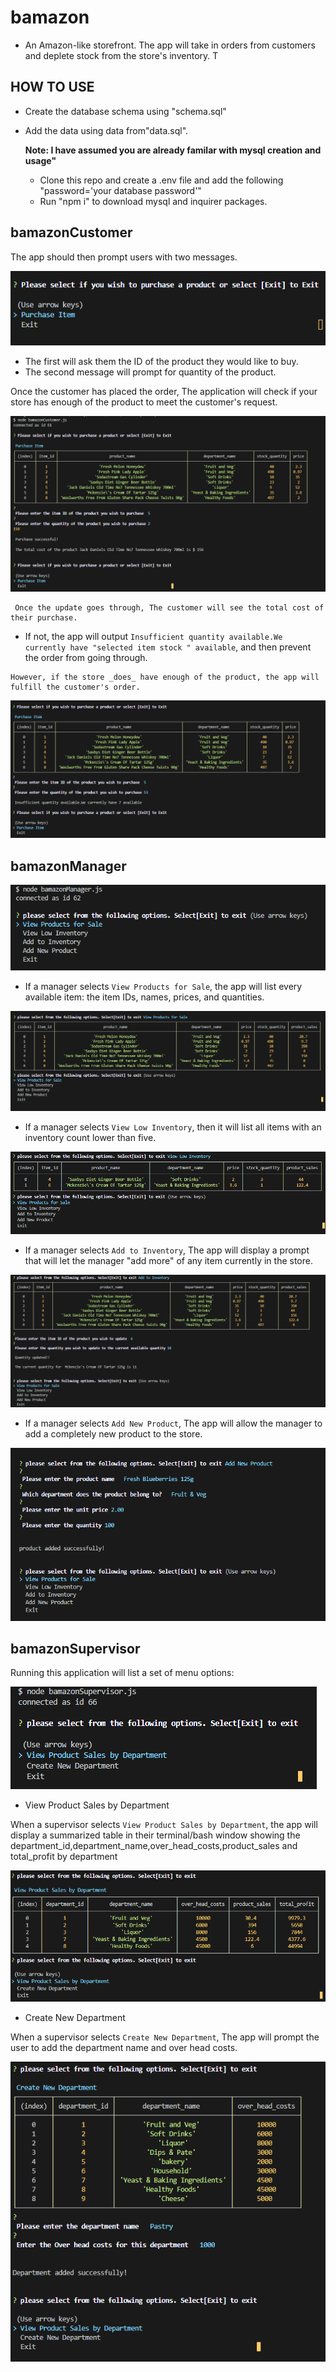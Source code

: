 # bamazon
* An Amazon-like storefront. The app will take in orders from customers and deplete stock from the store's inventory.
T
## HOW TO USE
* Create the database schema using "schema.sql"
* Add the data using data from"data.sql".

   **Note: I have assumed you are already familar with mysql creation and usage"**
   * Clone this repo and create a .env file and add the following "password='your database password'"
   * Run "npm i" to download mysql and inquirer packages.

 ## **bamazonCustomer**
 The app should then prompt users with two messages.


![bamzonCutomer](./images/bamazonCustomer_Prompt.jpg)


   * The first will ask them the ID of the product they would like to buy.
   * The second message will prompt for quantity of the product.
    
 Once the customer has placed the order, The application will check if your store has enough of the product to meet the customer's request.

![bamzonCustomer](./images/bamazonCustomer_1.PNG)

     Once the update goes through, The customer will see the total cost of their purchase.

   * If not, the app will output  `Insufficient quantity available.We currently have "selected item stock " available`, and then prevent the order from going through.

    However, if the store _does_ have enough of the product, the app will fulfill the customer's order.
![bamzonCustomer](./images/bamazonCustomer_2.PNG)
   
 ## **bamazonManager**
 ![bamzonManager](./images/bamazonManager_Prompt.PNG)

 * If a manager selects `View Products for Sale`, the app will list every available item: the item IDs, names, prices, and quantities.



![bamzonManager](./images/bamazonManager_1.PNG)

  * If a manager selects `View Low Inventory`, then it will list all items with an inventory count lower than five.

![bamzonManager](./images/bamazonManager_2.PNG)

  * If a manager selects `Add to Inventory`, The app will display a prompt that will let the manager "add more" of any item currently in the store.

![bamzonManager](./images/bamazonManager_3.PNG)

  * If a manager selects `Add New Product`, The app will allow the manager to add a completely new product to the store.

  ![bamzonManager](./images/bamazonManager_4.PNG)


 ## **bamazonSupervisor**
 Running this application will list a set of menu options:

 ![bamzonSupervisor](./images/bamazonSupervisor_Prompt.PNG)
 
   * View Product Sales by Department
   
   When a supervisor selects `View Product Sales by Department`, the app will display a summarized table in their terminal/bash window
 showing the department_id,department_name,over_head_costs,product_sales and total_profit by department

  ![bamzonSupervisor](./images/bamazonSupervisor_1.PNG)
   * Create New Department
   
   When a supervisor selects `Create New Department`, The app will prompt the user to add the department name and over head costs.

   ![bamzonSupervisor](./images/bamazonSupervisor_2.PNG)
   

  
  
